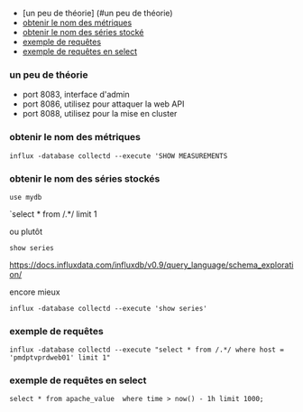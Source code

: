 * [un peu de théorie] (#un peu de théorie)
* [obtenir le nom des métriques](#obtenir-le-nom-des-métriques)
* [obtenir le nom des séries stocké](#obtenir-le-nom-des-séries-stockés)
* [exemple de requêtes](#exemple-de-requêtes)
* [exemple de requêtes en select](#exemple-de-requêtes-en-select)


### un peu de théorie

* port 8083, interface d'admin
* port 8086, utilisez pour attaquer la web API 
* port 8088, utilisez pour la mise en cluster

### obtenir le nom des métriques

```
influx -database collectd --execute 'SHOW MEASUREMENTS
```

### obtenir le nom des séries stockés

```use mydb```

`select * from /.*/ limit 1

ou plutôt 

 `show series` 

https://docs.influxdata.com/influxdb/v0.9/query_language/schema_exploration/

encore mieux 

`influx -database collectd --execute 'show series'`

### exemple de requêtes

`influx -database collectd --execute "select * from /.*/ where host = 'pmdptvprdweb01' limit 1"`

### exemple de requêtes en select

```
select * from apache_value  where time > now() - 1h limit 1000;
```
